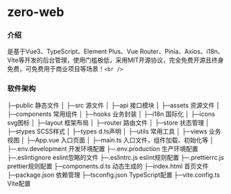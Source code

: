 # zero-web

### 介绍

是基于Vue3、TypeScript、Element Plus、Vue Router、Pinia、Axios、i18n、Vite等开发的后台管理，使用门槛极低，采用MIT开源协议，完全免费开源且终身免费，可免费用于商业项目等场景！`<br />`

### 软件架构

├─public   静态文件
│
├─src      源文件
│    ├─api         接口模块
│    ├─assets      资源文件
│    ├─components  常用组件
│    ├─hooks       业务封装
│    ├─i18n        国际化
│    ├─icons       svg图标
│    ├─layout      框架布局
│    ├─router      路由文件
│    ├─store       状态管理
│    ├─stypes      SCSS样式
│    ├─types       d.ts声明
│    ├─utils       常用工具
│    ├─views       业务视图
│    ├─App.vue     入口页面
│    ├─main.ts     入口文件，组件加载、初始化等
│
├─.env.development      开发环境配置
├─.env.production       生产环境配置
├─.eslintignore         eslint忽略的文件
├─.eslintrc.js          eslint规则配置
├─.prettierrc.js        prettier规则配置
├─components.d.ts       动态生成的
├─index.html            首页文件
├─package.json          依赖管理
├─tsconfig.json         TypeScript配置
├─vite.config.ts        Vite配置
